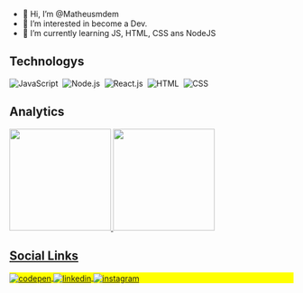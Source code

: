   - 👋 Hi, I’m @Matheusmdem
  - 👀 I’m interested in become a Dev.
  - 🌱 I’m currently learning JS, HTML, CSS ans NodeJS

  ## Technologys

  ![JavaScript](https://img.shields.io/badge/-JavaScript-05122A?style=flat&logo=javascript)&nbsp;
  ![Node.js](https://img.shields.io/badge/-Node.js-05122A?style=flat&logo=node.js)&nbsp;
  ![React.js](https://img.shields.io/badge/-React.js-05122A?style=flat&logo=react.js)&nbsp;
  ![HTML](https://img.shields.io/badge/-HTML-05122A?style=flat&logo=HTML5)&nbsp;
  ![CSS](https://img.shields.io/badge/-CSS-05122A?style=flat&logo=CSS3&logoColor=1572B6)&nbsp;

  ## Analytics

  <a href="https://github.com/Matheusmdem">
  <img height="180em" src="https://github-readme-stats.vercel.app/api?username=Matheusmdem&show_icons=true&theme=dark&include_all_commits=true&count_private=true"/>
  <img height="180em" src="https://github-readme-stats.vercel.app/api/top-langs/?username=Matheusmdem&layout=compact&langs_count=7&theme=dark"/>

  ## **Social Links**
  
  <p align="left" style="background:yellow">
  <a href="https://codepen.io/matheusmdem" target="_blank">
    <img align="center" src="https://img.shields.io/badge/-Matheus Melo-05122A?style=flat&logo=codepen" alt="codepen"/>
  </a>
  <a href="https://www.linkedin.com/in/matheus-medeiros-de-melo-631546193" target="_blank">
    <img align="center" src="https://img.shields.io/badge/-Matheus Melo-05122A?style=flat&logo=linkedin" alt="linkedin"/>
  </a>
  <a href="https://www.instagram.com/matheusmdem" target="_blank">
   <img align="center" src="https://img.shields.io/badge/-Matheus Melo-05122A?style=flat&logo=instagram" alt="instagram"/>
  </a>
  </p>

